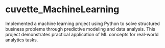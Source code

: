 # cuvette_MachineLearning
Implemented a machine learning project using Python to solve structured business problems through predictive modeling and data analysis. This project demonstrates practical application of ML concepts for real-world analytics tasks.
